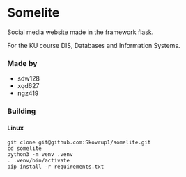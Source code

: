 # Somelite
Social media website made in the framework flask.

For the KU course DIS, Databases and Information Systems.

### Made by
- sdw128
- xqd627
- ngz419

### Building
#### Linux
```
git clone git@github.com:Skovrup1/somelite.git
cd somelite
python3 -m venv .venv
. .venv/bin/activate
pip install -r requirements.txt
```
